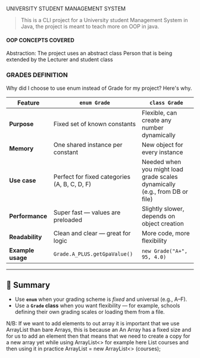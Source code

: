 UNIVERSITY STUDENT MANAGEMENT SYSTEM
> This is a CLI project for a University student Management System in Java, the project is meant to teach more on OOP in java.

#### OOP CONCEPTS COVERED
Abstraction: The project uses an abstract class Person that is being extended by the Lecturer and student class



### GRADES DEFINITION
Why did I choose to use enum instead of Grade for my project?
Here's why.

| Feature | `enum Grade` | `class Grade` |
|----------|---------------|---------------|
| **Purpose** | Fixed set of known constants | Flexible, can create any number dynamically |
| **Memory** | One shared instance per constant | New object for every instance |
| **Use case** | Perfect for fixed categories (A, B, C, D, F) | Needed when you might load grade scales dynamically (e.g., from DB or file) |
| **Performance** | Super fast — values are preloaded | Slightly slower, depends on object creation |
| **Readability** | Clean and clear — great for logic | More code, more flexibility |
| **Example usage** | `Grade.A_PLUS.getGpaValue()` | `new Grade("A+", 95, 4.0)` |

---

## 🧠 Summary

- Use **`enum`** when your grading scheme is *fixed* and universal (e.g., A–F).
- Use a **`Grade` class** when you want flexibility — for example, schools defining their own grading scales or loading them from a file.

N/B: If we want to add elements to out array it is important that we use ArrayList than bare Arrays, this is because an An Array has a fixed size and for us to add an element then that means that we need to create a copy for a new array
yet while using ArrayList<> for example here List<Course> courses and then using it in practice ArrayList <Course> = new ArrayList<> (courses);
